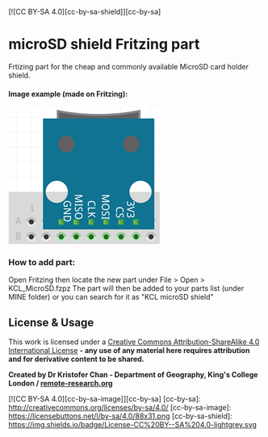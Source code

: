 [![CC BY-SA 4.0][cc-by-sa-shield]][cc-by-sa]

# microSD shield Fritzing part
Frtizing part for the cheap and commonly available MicroSD card holder shield.


#### Image example (made on Fritzing):

![microSD shield](KCL_MicroSD.PNG)



### How to add part:
Open Fritzing then locate the new part under File > Open > KCL_MicroSD.fzpz The part will then be added to your parts list (under MINE folder) or you can search for it as "KCL microSD shield"




## License & Usage
This work is licensed under a [Creative Commons Attribution-ShareAlike 4.0 International License](http://creativecommons.org/licenses/by-sa/4.0/) **- any use of any material here requires attribution and for derivative content to be shared.**

**Created by Dr Kristofer Chan - Department of Geography, King's College London / [remote-research.org](https://remote-research.org)**

[![CC BY-SA 4.0][cc-by-sa-image]][cc-by-sa]
[cc-by-sa]: http://creativecommons.org/licenses/by-sa/4.0/
[cc-by-sa-image]: https://licensebuttons.net/l/by-sa/4.0/88x31.png
[cc-by-sa-shield]: https://img.shields.io/badge/License-CC%20BY--SA%204.0-lightgrey.svg
